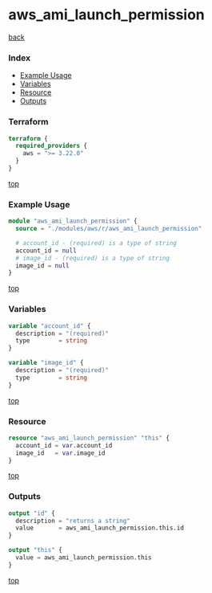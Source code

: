 # aws_ami_launch_permission

[back](../aws.md)

### Index

- [Example Usage](#example-usage)
- [Variables](#variables)
- [Resource](#resource)
- [Outputs](#outputs)

### Terraform

```terraform
terraform {
  required_providers {
    aws = ">= 3.22.0"
  }
}
```

[top](#index)

### Example Usage

```terraform
module "aws_ami_launch_permission" {
  source = "./modules/aws/r/aws_ami_launch_permission"

  # account_id - (required) is a type of string
  account_id = null
  # image_id - (required) is a type of string
  image_id = null
}
```

[top](#index)

### Variables

```terraform
variable "account_id" {
  description = "(required)"
  type        = string
}

variable "image_id" {
  description = "(required)"
  type        = string
}
```

[top](#index)

### Resource

```terraform
resource "aws_ami_launch_permission" "this" {
  account_id = var.account_id
  image_id   = var.image_id
}
```

[top](#index)

### Outputs

```terraform
output "id" {
  description = "returns a string"
  value       = aws_ami_launch_permission.this.id
}

output "this" {
  value = aws_ami_launch_permission.this
}
```

[top](#index)